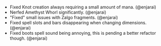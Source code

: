 - Fixed Knot creation always requiring a small amount of mana. (@enjarai)
- Nerfed Amethyst Whorl significantly. (@enjarai)
- "Fixed" small issues with Zalgo fragments. (@enjarai)
- Fixed spell slots and bars disappearing when changing dimensions. (@enjarai)
- Fixed boots spell sound being annoying, this is pending a better refactor though. (@enjarai)
